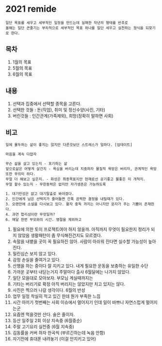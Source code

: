 # 2021 remide

```text
일단 목표를 세우고 세부적인 일정을 만드는데 실패한 작년의 행태를 반추로 
올해는 일단 큰줄기는 부차적으로 세부적인 목표 하나를 일단 세우고 실천하는 형식을 되찾기로 한다.
```

## 목차

1. 1월의 목표
2. 5월의 목표
3. 6월의 목표

## 내용

1. 선택과 집중에서 선택할 종목을 고른다.
2. 선택한 것들 : 돈(직업), 취미 및 정신수양(사진, 기타)
3. 버린것들 : 인간관계(가족제외), 희망(정확히 말하면 사회)

## 비고

```text
일에 몰두하는 삶이 좋지는 않지만 다른것보단 스트레스가 덜하다. [업데이트]

마음을 계속 다잡자

무슨 삶을 살고 있는지 - 포기하는 삶
앞으로삶은 어떻게 살건지 - 욕심을 버리는데 치중하자 물질적 욕망은 버리자, 관계적인 욕망또한 무의미 하다.
무얼 더 해보고 싶은지. - 화성은 최종목표지만 현재로선 공기좋고 물좋은 미 개척지.
무얼 할수 있는지 - 무한동력은 없지만 자가생존은 가능하도록

1. 대기만성은 없고 대기탈출로 봐야겠다.
2. 인간에게 남은 선택지가 줄어들면 간혹 끔찍한 결정을 내릴때가 있다.
3. 오랜만에 소설을 다시보고 있다. 활자 중독 까지는 아니지만 문자가 주는 기쁨이 존재한다.
4. 과연 합리성이란 무엇일까?
6. 매달 한번 부모와의 시간. 명절을 제외하고

```

1. 필요에 의한 토이 프로젝트여야 하지 않을까. 아직까지 무엇이 필요한지 정리가 되지 않았음 생활패턴이 좀 무식해진건지도 모르겠다.
2. 속말을 내뱉을 곳이 꼭 필요하진 않아. 사람이 아쉬워 진다면 실수할 가능성이 높아진다.
3. 밀린심슨 보지 않고 있다.
4. 감정 손실을 줄여가고 있다.
5. 산행을 하는 중이다 잘 지키고 있다. 내게 필요한 운동을 보충하는 유일한 수단
6. 가까운 곳부터 내딛는거지 주말마다 출사 6월달에는 나가지 않았다.
7. 일단 모을대로 모아보자. 부모님 계실때까지는
8. 기타는 버리기로 확정 아직 버리지는 않았지만 치고 있지는 않다.
9. 사진은 찍으러 나갈 생각이다. 6월의 반성
10. 업무 일정 착실히 적고 있긴 한데 뭔가 부족한 느낌
11. 시간 아끼기 첫번째는 사회 이슈에서 멀어지기 인데 일이 바쁘니 자연스럽게 멀어지는군
12. 요즘엔 먹을것만 산다. 술은 줄이자.
13. 등산 일주일 2회 이상 지속중 (6월중순)
14. 주말 고기요리 실천중 (6월 지속중)
15. 김동률을 커버 하자 한곡씩 (부르긴하는데 녹음 안함)
16. 자기전에 휴대폰 내려놓기 (이걸 안지키고 있어)
